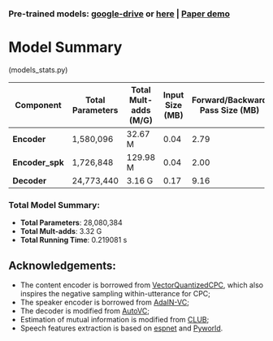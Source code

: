 ### Pre-trained models: [google-drive](https://drive.google.com/file/d/1Flw6Z0K2QdRrTn5F-gVt6HdR9TRPiaKy/view?usp=sharing) or [here](https://github.com/Wendison/VQMIVC/releases) | [Paper demo](https://wendison.github.io/VQMIVC-demo/)


# Model Summary
(models_stats.py)

| Component         | Total Parameters | Total Mult-adds (M/G) | Input Size (MB) | Forward/Backward Pass Size (MB) | Params Size (MB) | Estimated Total Size (MB) | 
|-------------------|------------------|-----------------------|--------------------------|-----------------------|-----------------|----------------------------------|
| **Encoder**    | 1,580,096           |     32.67 M      | 0.04               | 2.79            | 6.32                            | 9.15              |
| **Encoder_spk**    | 1,726,848           |        129.98 M                | 0.04           | 2.00                           | 6.91              | 8.95                     | 
| **Decoder**   | 24,773,440      |        3.16 G         | 0.17        | 9.16           | 99.09                            | 108.42                 | 


### Total Model Summary:
- **Total Parameters**: 28,080,384
- **Total Mult-adds**: 3.32 G
- **Total Running Time**: 0.219081 s







## Acknowledgements:
* The content encoder is borrowed from [VectorQuantizedCPC](https://github.com/bshall/VectorQuantizedCPC), which also inspires the negative sampling within-utterance for CPC;
* The speaker encoder is borrowed from [AdaIN-VC](https://github.com/jjery2243542/adaptive_voice_conversion);
* The decoder is modified from [AutoVC](https://github.com/auspicious3000/autovc);
* Estimation of mutual information is modified from [CLUB](https://github.com/Linear95/CLUB);
* Speech features extraction is based on [espnet](https://github.com/espnet/espnet) and [Pyworld](https://github.com/JeremyCCHsu/Python-Wrapper-for-World-Vocoder).



